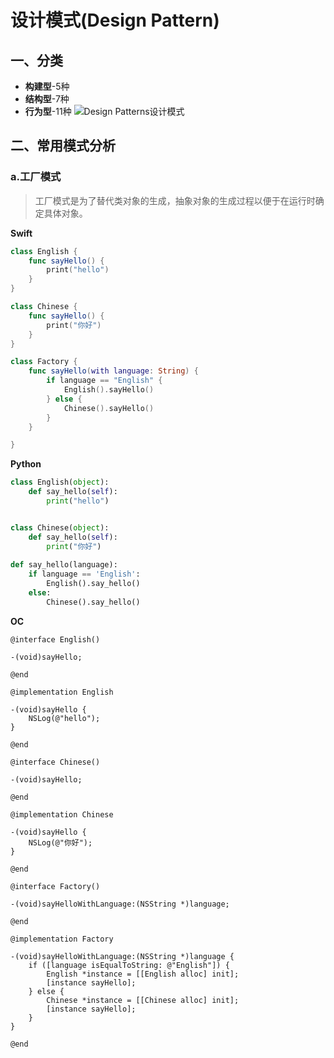# 设计模式(Design Pattern)

## 一、分类

* **构建型**-5种
* **结构型**-7种
* **行为型**-11种
![Design Patterns设计模式](http://p8surce23.bkt.clouddn.com/Design%20Patterns%E8%AE%BE%E8%AE%A1%E6%A8%A1%E5%BC%8F.png)

## 二、常用模式分析

### a.工厂模式

> 工厂模式是为了替代类对象的生成，抽象对象的生成过程以便于在运行时确定具体对象。

**Swift**

```swift
class English {
    func sayHello() {
        print("hello")
    }
}

class Chinese {
    func sayHello() {
        print("你好")
    }
}

class Factory {
    func sayHello(with language: String) {
        if language == "English" {
            English().sayHello()
        } else {
            Chinese().sayHello()
        }
    }

}
```

**Python**

```python
class English(object):
    def say_hello(self):
        print("hello")


class Chinese(object):
    def say_hello(self):
        print("你好")
 
def say_hello(language):
    if language == 'English':
        English().say_hello()
    else:
        Chinese().say_hello()   

```

**OC**

```objc
@interface English()

-(void)sayHello;

@end

@implementation English

-(void)sayHello {
    NSLog(@"hello");
}

@end

@interface Chinese()

-(void)sayHello;

@end

@implementation Chinese

-(void)sayHello {
    NSLog(@"你好");
}

@end

@interface Factory()

-(void)sayHelloWithLanguage:(NSString *)language;

@end

@implementation Factory

-(void)sayHelloWithLanguage:(NSString *)language {
    if ([language isEqualToString: @"English"]) {
        English *instance = [[English alloc] init];
        [instance sayHello];
    } else {
        Chinese *instance = [[Chinese alloc] init];
        [instance sayHello];
    }
}

@end

```



